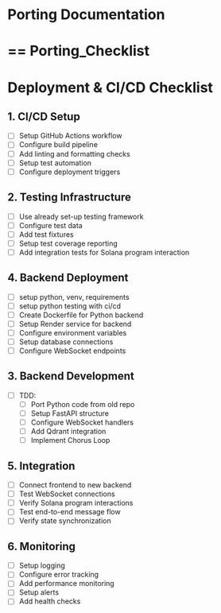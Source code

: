 # Porting Documentation 




==
Porting_Checklist
==


# Deployment & CI/CD Checklist

## 1. CI/CD Setup
- [ ] Setup GitHub Actions workflow
- [ ] Configure build pipeline
- [ ] Add linting and formatting checks
- [ ] Setup test automation
- [ ] Configure deployment triggers

## 2. Testing Infrastructure
- [ ] Use already set-up testing framework
- [ ] Configure test data
- [ ] Add test fixtures
- [ ] Setup test coverage reporting
- [ ] Add integration tests for Solana program interaction

## 4. Backend Deployment
- [ ] setup python, venv, requirements
- [ ] setup python testing with ci/cd
- [ ] Create Dockerfile for Python backend
- [ ] Setup Render service for backend
- [ ] Configure environment variables
- [ ] Setup database connections
- [ ] Configure WebSocket endpoints

## 3. Backend Development
- [ ] TDD:
    - [ ] Port Python code from old repo
    - [ ] Setup FastAPI structure
    - [ ] Configure WebSocket handlers
    - [ ] Add Qdrant integration
    - [ ] Implement Chorus Loop

## 5. Integration
- [ ] Connect frontend to new backend
- [ ] Test WebSocket connections
- [ ] Verify Solana program interactions
- [ ] Test end-to-end message flow
- [ ] Verify state synchronization

## 6. Monitoring
- [ ] Setup logging
- [ ] Configure error tracking
- [ ] Add performance monitoring
- [ ] Setup alerts
- [ ] Add health checks

